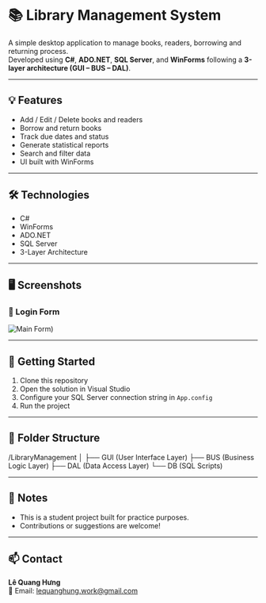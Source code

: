 # 📚 Library Management System

A simple desktop application to manage books, readers, borrowing and returning process.  
Developed using **C#**, **ADO.NET**, **SQL Server**, and **WinForms** following a **3-layer architecture (GUI – BUS – DAL)**.

---

## 💡 Features

- Add / Edit / Delete books and readers
- Borrow and return books
- Track due dates and status
- Generate statistical reports
- Search and filter data
- UI built with WinForms

---

## 🛠️ Technologies

- C#
- WinForms
- ADO.NET
- SQL Server
- 3-Layer Architecture

---

## 🖥️ Screenshots

### 📘 Login Form
![Main Form](https://raw.githubusercontent.com/yourusername/yourrepo/main/screenshots/main_form.png))

---

## 🚀 Getting Started

1. Clone this repository
2. Open the solution in Visual Studio
3. Configure your SQL Server connection string in `App.config`
4. Run the project

---

## 📁 Folder Structure

/LibraryManagement │ ├── GUI (User Interface Layer) ├── BUS (Business Logic Layer) ├── DAL (Data Access Layer) └── DB (SQL Scripts)

---

## 📌 Notes

- This is a student project built for practice purposes.
- Contributions or suggestions are welcome!

---

## 📫 Contact

**Lê Quang Hưng**  
📧 Email: lequanghung.work@gmail.com
